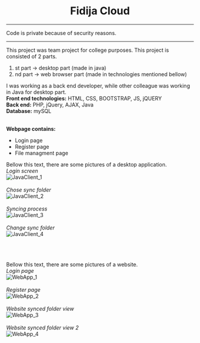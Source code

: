 <center><h1>Fidija Cloud</h1></center>
<hr>
Code is private because of security reasons.
<hr>
This project was team project for college purposes.
This project is consisted of 2 parts. 
<ol>
  <li>st part -> desktop part (made in java)</li>
  <li>nd part -> web browser part (made in technologies mentioned bellow)</li>
</ol>
I was working as a back end developer, while other colleague was working in Java for desktop part.<br>
<b>Front end technologies:</b> HTML, CSS, BOOTSTRAP, JS, jQUERY<br>
<b>Back end:</b> PHP, jQuery, AJAX, Java<br>
<b>Database:</b> mySQL<br><br>

<b>Webpage contains:</b><br>
<ul>
  <li>Login page</li>
  <li>Register page</li>
  <li>File managment page</li>
</ul>

Bellow this text, there are some pictures of a desktop application.<br>
*Login screen*<br>
![JavaClient_1](https://user-images.githubusercontent.com/35956934/77964843-193eac80-72e0-11ea-91c7-bedce79b051f.jpg)
<br>
<br>
*Chose sync folder*<br>
![JavaClient_2](https://user-images.githubusercontent.com/35956934/77964588-99184700-72df-11ea-9a2f-390e1093e8d9.png)
<br>
<br>
*Syncing process*<br>
![JavaClient_3](https://user-images.githubusercontent.com/35956934/77964591-9ae20a80-72df-11ea-8735-4f5c1c645460.png)
<br>
<br>
*Change sync folder*<br>
![JavaClient_4](https://user-images.githubusercontent.com/35956934/77964596-9cabce00-72df-11ea-88dc-2eb08ab56d41.png)

<br><br><br>
Bellow this text, there are some pictures of a website.<br>
*Login page*<br>
![WebApp_1](https://user-images.githubusercontent.com/35956934/77964601-9e759180-72df-11ea-9cf1-e4310f3a10e2.png)
<br>
<br>
*Register page*<br>
![WebApp_2](https://user-images.githubusercontent.com/35956934/77964608-a0d7eb80-72df-11ea-920b-3e7ab7a955c0.png)
<br>
<br>
*Website synced folder view*<br>
![WebApp_3](https://user-images.githubusercontent.com/35956934/77964611-a2a1af00-72df-11ea-8609-4cc4c49b8666.png)
<br>
<br>
*Website synced folder view 2*<br>
![WebApp_4](https://user-images.githubusercontent.com/35956934/77964616-a3d2dc00-72df-11ea-8f03-9905ed0cc4e2.png)
